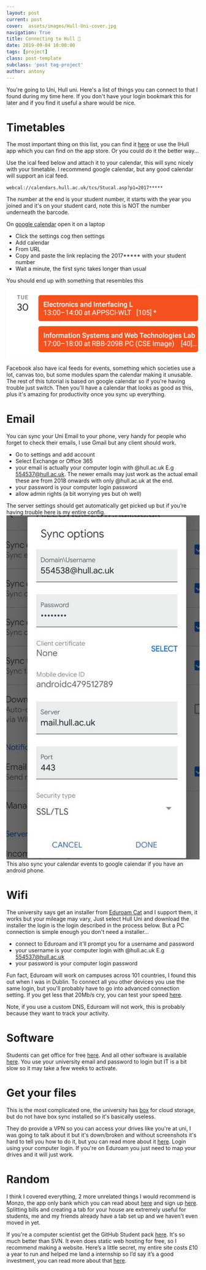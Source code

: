 ```yaml
---
layout: post
current: post
cover:  assets/images/Hull-Uni-cover.jpg
navigation: True
title: Connecting to Hull 🏫
date: 2019-09-04 10:00:00
tags: [project]
class: post-template
subclass: 'post tag-project'
author: antony
---
```


You're going to Uni, Hull uni. Here's a list of things you can connect to that I found during my time here. If you don't have your login bookmark this for later and if you find it useful a share would be nice.

# Timetables
The most important thing on this list, you can find it [here](https://timetables.scientia.hull.ac.uk/login.aspx?ReturnUrl=%2fdefault.aspx) or use the IHull app which you can find on the app store. Or you could do it the better way...

Use the ical feed below and attach it to your calendar, this will sync nicely with your timetable. I recommend google calendar, but any good calendar will support an ical feed. 
```
webcal://calendars.hull.ac.uk/tcs/Stucal.asp?p1=2017*****
```
The number at the end is your student number, it starts with the year you joined and it's on your student card, note this is NOT the number underneath the barcode.

On [google calendar](https://calendar.google.com "Google Calendar") open it on a laptop
* Click the settings cog then settings
* Add calendar
* From URL
* Copy and paste the link replacing the 2017***** with your student number
* Wait a minute, the first sync takes longer than usual
  
You should end up with something that resembles this

![alt text](assets/images/calendar-screenshot.png "Calendar Screenshot")

Facebook also have ical feeds for events, something which societies use a lot, canvas too, but some modules spam the calendar making it unusable.
The rest of this tutorial is based on google calendar so if you're having trouble just switch. Then you'll have a calendar that looks as good as this, plus it's amazing for productivity once you sync up everything.

# Email
You can sync your Uni Email to your phone, very handy for people who forget to check their emails, I use Gmail but any client should work. 
* Go to settings and add account
* Select Exchange or Office 365
* your email is actually your computer login with @hull.ac.uk E.g 554537@hull.ac.uk. The newer emails may just work as the actual email these are from 2018 onwards with only @hull.ac.uk at the end.
* your password is your computer login password
* allow admin rights (a bit worrying yes but oh well)

The server settings should get automatically get picked up but if you’re having trouble here is my entire config.
![alt text](assets/images/email-screenshot.jpg "Email Screenshot")
This also sync your calendar events to google calendar if you have an android phone.

# Wifi
The university says get an installer from [Eduroam Cat](https://cat.eduroam.org/ "Eduroam") and I support them, it works but your mileage may vary, Just select Hull Uni and download the installer the login is the login described in the process below. But a PC connection is simple enough you don't need a installer...
* connect to Eduroam and it'll prompt you for a username and password
* your username is your computer login with @hull.ac.uk E.g 554537@hull.ac.uk
* your password is your computer login password

Fun fact, Eduroam will work on campuses across 101 countries, I found this out when I was in Dublin. To connect all you other devices you use the same login, but you'll probably have to go into advanced connection setting. If you get less that 20Mb/s cry, you can test your speed [here](https://speed.leons.dev "Speed Test").

Note, if you use a custom DNS, Eduroam will not work, this is probably because they want to track your activity.

# Software
Students can get office for free [here](https://www.microsoft.com/en-gb/education/products/office "Office"). And all other software is available [here](https://e5.onthehub.com/WebStore/ProductsByMajorVersionList.aspx?cmi_cs=1&cmi_mnuMain=433748da-f0a6-e811-8109-000d3af41938&ws=8fabf8c8-de0b-e211-bd05-f04da23e67f6&vsro=8 "OnTheHub"). You use your university email and password to login but IT is a bit slow so it may take a few weeks to activate.

# Get your files
This is the most complicated one, the university has [box](http://box.hull.ac.uk "box") for cloud storage, but do not have box sync installed so it's basically useless.

They do provide a VPN so you can access your drives like you're at uni, I was going to talk about it but it's down/broken and without screenshots it's hard to tell you how to do it, but you can read more about it [here](https://share.hull.ac.uk/Services/ICT/SitePages/VPN%20-%20Working%20Remotely.aspx "VPN"). Login using your computer login. If you're on Eduroam you just need to map your drives and it will just work.

# Random
I think I covered everything, 2 more unrelated things 
I would recommend is Monzo, the app only bank which you can read about [here](https://blog.leons.dev/better-banking "Monzo Blog") and sign up [here](https://join.monzo.com/r/m4oo8cy "Join Monzo"). Splitting bills and creating a tab for your house are extremely useful for students, me and my friends already have a tab set up and we haven't even moved in yet.

If you're a computer scientist get the GitHub Student pack [here](https://education.github.com/pack "student pack"). It's so much better than SVN. It even does static web hosting for free, so I recommend making a website. Here’s a little secret, my entire site costs £10 a year to run and helped me land a internship so I’d say it’s a good investment, you can read more about that [here](https://blog.leons.dev/tooling).
